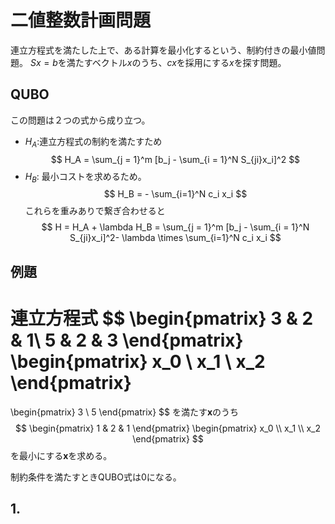 # 二値整数計画問題

連立方程式を満たした上で、ある計算を最小化するという、制約付きの最小値問題。
$Sx = b$を満たすベクトル$x$のうち、$cx$を採用にする$x$を探す問題。

## QUBO

この問題は２つの式から成り立つ。
- $H_A$:連立方程式の制約を満たすため
$$
H_A = \sum_{j = 1}^m [b_j - \sum_{i = 1}^N S_{ji}x_i]^2
$$
- $H_B$: 最小コストを求めるため。
$$
H_B = - \sum_{i=1}^N c_i x_i
$$
これらを重みありで繋ぎ合わせると
$$
H = H_A + \lambda H_B = \sum_{j = 1}^m [b_j - \sum_{i = 1}^N S_{ji}x_i]^2- \lambda \times \sum_{i=1}^N c_i x_i
$$

## 例題

連立方程式
$$
\begin{pmatrix}
3 & 2 & 1\\
5 & 2 & 3
\end{pmatrix}
\begin{pmatrix}
x_0 \\ x_1 \\ x_2
\end{pmatrix}
 = 
\begin{pmatrix}
3 \\ 5
\end{pmatrix}
$$
を満たす$\boldsymbol{x}$のうち
$$
\begin{pmatrix}
1 & 2 & 1
\end{pmatrix}
 \begin{pmatrix}
 x_0 \\ x_1 \\ x_2
 \end{pmatrix}
$$
を最小にする$\boldsymbol{x}$を求める。

制約条件を満たすときQUBO式は$0$になる。

## 1. 
